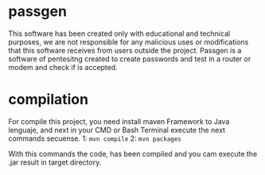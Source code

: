 # passgen
This software has been created only with educational and technical purposes, we are not responsible for any malicious uses or modifications that this software receives from users outside the project. Passgen is a software of pentesitng created to create passwords and test in a router or modem and check if is accepted.

# compilation

For compile this project, you need install maven Framework to Java lenguaje, and next in your CMD or Bash Terminal execute the next commands secuense.
1:
`mvn compile`
2:
`mvn packages`

With this commands the code, has been compiled and you cam execute the .jar result in target directory.
